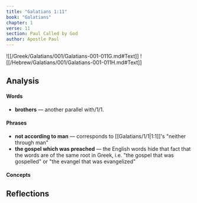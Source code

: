```yaml
---
title: "Galatians 1:11"
book: "Galatians"
chapter: 1
verse: 11
section: Paul Called by God
author: Apostle Paul
---
```

![[/Greek/Galatians/001/Galatians-001-011G.md#Text]]
![[/Hebrew/Galatians/001/Galatians-001-011H.md#Text]]

## Analysis

#### Words
- **brothers** — another parallel with/1/1.

#### Phrases
- **not according to man** — corresponds to [[Galatians/1/1|1:1]]'s "neither through man"
- **the gospel which was preached** — the English words hide that fact that the words are of the same root in Greek, i.e. "the gospel that was gospelled" or "the evangel that was evangelized"

#### Concepts

## Reflections
